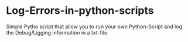 # Log-Errors-in-python-scripts
Simple Pytho script that allow you to run your own Python-Script and log the Debug/Ligging information in a txt-file
